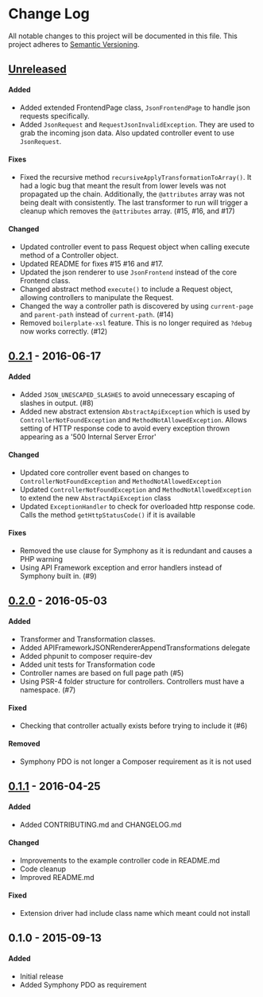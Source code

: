 # Change Log
All notable changes to this project will be documented in this file.
This project adheres to [Semantic Versioning](http://semver.org/).

## [Unreleased]

#### Added
* Added extended FrontendPage class, `JsonFrontendPage` to handle json requests specifically.
* Added `JsonRequest` and `RequestJsonInvalidException`. They are used to grab the incoming json data. Also updated controller event to use `JsonRequest`.

#### Fixes
* Fixed the recursive method `recursiveApplyTransformationToArray()`. It had a logic bug that meant the result from lower levels was not propagated up the chain. Additionally, the `@attributes` array was not being dealt with consistently. The last transformer to run will trigger a cleanup which removes the `@attributes` array. (#15, #16, and #17)

#### Changed
* Updated controller event to pass Request object when calling execute method of a Controller object.
* Updated README for fixes #15 #16 and #17.
* Updated the json renderer to use `JsonFrontend` instead of the core Frontend class.
* Changed abstract method `execute()` to include a Request object, allowing controllers to manipulate the Request.
* Changed the way a controller path is discovered by using `current-page` and `parent-path` instead of `current-path`. (#14)
* Removed `boilerplate-xsl` feature. This is no longer required as `?debug` now works correctly. (#12)

## [0.2.1] - 2016-06-17
#### Added
- Added `JSON_UNESCAPED_SLASHES` to avoid unnecessary escaping of slashes in output. (#8)
- Added new abstract extension `AbstractApiException` which is used by `ControllerNotFoundException` and `MethodNotAllowedException`. Allows setting of HTTP response code to avoid every exception thrown appearing as a '500 Internal Server Error'

#### Changed
- Updated core controller event based on changes to `ControllerNotFoundException` and `MethodNotAllowedException`
- Updated `ControllerNotFoundException` and `MethodNotAllowedException` to extend the new `AbstractApiException` class
- Updated `ExceptionHandler` to check for overloaded http response code. Calls the method `getHttpStatusCode()` if it is available

#### Fixes
- Removed the use clause for Symphony as it is redundant and causes a PHP warning
- Using API Framework exception and error handlers instead of Symphony built in. (#9)

## [0.2.0] - 2016-05-03
#### Added
- Transformer and Transformation classes.
- Added APIFrameworkJSONRendererAppendTransformations delegate
- Added phpunit to composer require-dev
- Added unit tests for Transformation code
- Controller names are based on full page path (#5)
- Using PSR-4 folder structure for controllers. Controllers must have a namespace. (#7)

#### Fixed
- Checking that controller actually exists before trying to include it (#6)

#### Removed
- Symphony PDO is not longer a Composer requirement as it is not used

## [0.1.1] - 2016-04-25
#### Added
- Added CONTRIBUTING.md and CHANGELOG.md

#### Changed
- Improvements to the example controller code in README.md
- Code cleanup
- Improved README.md

#### Fixed
- Extension driver had include class name which meant could not install

## 0.1.0 - 2015-09-13
#### Added
- Initial release
- Added Symphony PDO as requirement

[Unreleased]: https://github.com/pointybeard/api_framework/compare/v0.2.1...integration
[0.2.1]: https://github.com/pointybeard/api_framework/compare/v0.2.0...v0.2.1
[0.2.0]: https://github.com/pointybeard/api_framework/compare/v0.1.1...v0.2.0
[0.1.1]: https://github.com/pointybeard/api_framework/compare/v0.1.0...v0.1.1
